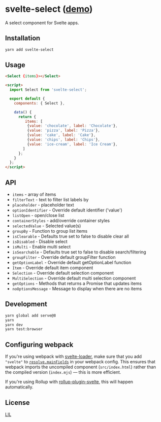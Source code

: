 # svelte-select ([demo](https://stackblitz.com/edit/svelte-rhbzxj))

A select component for Svelte apps.

## Installation

```bash
yarn add svelte-select
```


## Usage

```html
<Select {items}></Select>

<script>
  import Select from 'svelte-select';

  export default {
    components: { Select },

    data() {
      return {
         items: [
          {value: 'chocolate', label: 'Chocolate'},
          {value: 'pizza', label: 'Pizza'},
          {value: 'cake', label: 'Cake'},
          {value: 'chips', label: 'Chips'},
          {value: 'ice-cream', label: 'Ice Cream'},
        ]
      };
    }
  };
</script>

```

## API

* `items` - array of items
* `filterText` - text to filter list labels by
* `placeholder` - placeholder text
* `optionIdentifier` - Override default identifier ('value')
* `listOpen` - open/close list
* `containerStyles` - add/override container styles 
* `selectedValue` - Selected value(s) 
* `groupBy` - Function to group list items
* `isClearable` - Defaults true set to false to disable clear all
* `isDisabled` - Disable select
* `isMulti` - Enable multi select
* `isSearchable` - Defaults true set to false to disable search/filtering
* `groupFilter` - Override default groupFilter function
* `getOptionLabel` - Override default getOptionLabel function
* `Item` - Override default item component
* `Selection` - Override default selection component
* `MultiSelection` - Override default multi selection component
* `getOptions` - Methods that returns a Promise that updates items  
* `noOptionsMessage` - Message to display when there are no items  


## Development

```bash
yarn global add serve@8
yarn
yarn dev
yarn test:browser
```



## Configuring webpack

If you're using webpack with [svelte-loader](https://github.com/sveltejs/svelte-loader), make sure that you add `"svelte"` to [`resolve.mainFields`](https://webpack.js.org/configuration/resolve/#resolve-mainfields) in your webpack config. This ensures that webpack imports the uncompiled component (`src/index.html`) rather than the compiled version (`index.mjs`) — this is more efficient.

If you're using Rollup with [rollup-plugin-svelte](https://github.com/rollup/rollup-plugin-svelte), this will happen automatically.


## License

[LIL](LICENSE)

